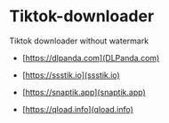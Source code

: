 # Tiktok-downloader
Tiktok downloader without watermark

- [https://dlpanda.com](DLPanda.com)


- [https://ssstik.io](ssstik.io)
- [https://snaptik.app](snaptik.app)
- [https://qload.info](qload.info)
